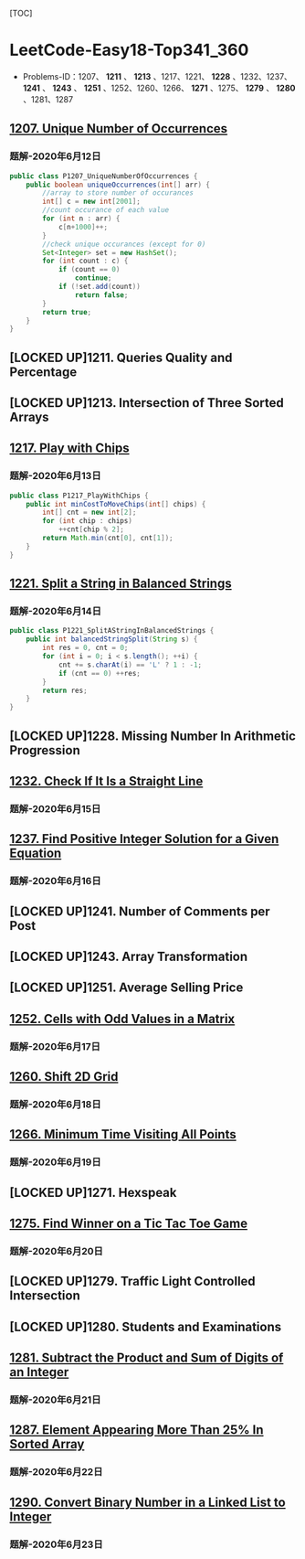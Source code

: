 [TOC]

# LeetCode-Easy18-Top341_360

-   Problems-ID：1207、 **1211** 、 **1213** 、1217、1221、 **1228** 、1232、1237、 **1241** 、 **1243** 、 **1251** 、1252、1260、1266、 **1271** 、1275、 **1279** 、 **1280** 、1281、1287

## [1207. Unique Number of Occurrences](https://leetcode.com/problems/unique-number-of-occurrences/)

### 题解-2020年6月12日

```java
public class P1207_UniqueNumberOfOccurrences {
    public boolean uniqueOccurrences(int[] arr) {
        //array to store number of occurances
        int[] c = new int[2001];
        //count occurance of each value
        for (int n : arr) {
            c[n+1000]++;
        }
        //check unique occurances (except for 0)
        Set<Integer> set = new HashSet();
        for (int count : c) {
            if (count == 0)
                continue;
            if (!set.add(count))
                return false;
        }
        return true;
    }
}
```

## [LOCKED UP]1211.	Queries Quality and Percentage

## [LOCKED UP]1213.	Intersection of Three Sorted Arrays

## [1217. Play with Chips](https://leetcode.com/problems/play-with-chips/)

### 题解-2020年6月13日

```java
public class P1217_PlayWithChips {
    public int minCostToMoveChips(int[] chips) {
        int[] cnt = new int[2];
        for (int chip : chips)
            ++cnt[chip % 2];
        return Math.min(cnt[0], cnt[1]);
    }
}
```

## [1221. Split a String in Balanced Strings](https://leetcode.com/problems/split-a-string-in-balanced-strings/)

### 题解-2020年6月14日

```java
public class P1221_SplitAStringInBalancedStrings {
    public int balancedStringSplit(String s) {
        int res = 0, cnt = 0;
        for (int i = 0; i < s.length(); ++i) {
            cnt += s.charAt(i) == 'L' ? 1 : -1;
            if (cnt == 0) ++res;
        }
        return res;
    }
}
```

## [LOCKED UP]1228.	Missing Number In Arithmetic Progression

## [1232. Check If It Is a Straight Line](https://leetcode.com/problems/check-if-it-is-a-straight-line/)

### 题解-2020年6月15日

## [1237. Find Positive Integer Solution for a Given Equation](https://leetcode.com/problems/find-positive-integer-solution-for-a-given-equation/)

### 题解-2020年6月16日

## [LOCKED UP]1241.	Number of Comments per Post

## [LOCKED UP]1243.	Array Transformation

## [LOCKED UP]1251.	Average Selling Price

## [1252. Cells with Odd Values in a Matrix](https://leetcode.com/problems/cells-with-odd-values-in-a-matrix/)

### 题解-2020年6月17日

## [1260. Shift 2D Grid](https://leetcode.com/problems/shift-2d-grid/)

### 题解-2020年6月18日

## [1266. Minimum Time Visiting All Points](https://leetcode.com/problems/minimum-time-visiting-all-points/)

### 题解-2020年6月19日

## [LOCKED UP]1271.	Hexspeak

## [1275. Find Winner on a Tic Tac Toe Game](https://leetcode.com/problems/find-winner-on-a-tic-tac-toe-game/)

### 题解-2020年6月20日

## [LOCKED UP]1279.	Traffic Light Controlled Intersection

## [LOCKED UP]1280.	Students and Examinations

## [1281. Subtract the Product and Sum of Digits of an Integer](https://leetcode.com/problems/subtract-the-product-and-sum-of-digits-of-an-integer/)

### 题解-2020年6月21日

## [1287. Element Appearing More Than 25% In Sorted Array](https://leetcode.com/problems/element-appearing-more-than-25-in-sorted-array/)

### 题解-2020年6月22日

## [1290. Convert Binary Number in a Linked List to Integer](https://leetcode.com/problems/convert-binary-number-in-a-linked-list-to-integer/)

### 题解-2020年6月23日
